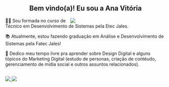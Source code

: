 <div align="center"><h2>Bem vindo(a)! Eu sou a Ana Vitória</h2></div>

<img src="https://raw.githubusercontent.com/MicaelliMedeiros/micaellimedeiros/master/image/computer-illustration.png" min-width="300px" max-width="300px" width="300px" align="right">

<p align="left">
  👩‍🎓 Sou formada no curso de Técnico em Desenvolvimento de Sistemas pela Etec Jales.
</p> 
<p align="left">
  📚 Atualmente, estou fazendo graduação em Análise e Desenvolvimento de Sistemas pela Fatec Jales!
</p> 
<p align="left">
  🎨 Dedico meu tempo livre pra aprender sobre Design Digital e alguns tópicos do Marketing Digital (estudo de personas, criação de contéudo, gerenciamento de mídia social e outros assuntos relacionados).
</p> 

##

<div align="left">
  <a href="https://github.com/Gui-Angelo-Silva/">
  <img height="180em" src="https://github-readme-stats.vercel.app/api?username=Ana-Pimenta-Conceicao&show_icons=true&theme=transparent&include_all_commits=true&count_private=true&icon_color=5113bb&hide_border=true&border_radius=15&bg_color=0d1117&text_color=dfd0ef&title_color=dfd0ef"/>
  <img height="180em" src="https://github-readme-stats.vercel.app/api/top-langs/?username=Ana-Pimenta-Conceicao&layout=compact&langs_count=7&theme=transparent&icon_color=b554bf&hide_border=true&border_radius=15&title_color=dfd0ef&bg_color=0d1117"/>
  </a>
</div>

##

<!--<div align="left">
  <a href="https://github.com/Ana-Pimenta-Conceicao/">
  <img height="165em" src="https://github-readme-stats.vercel.app/api?username=Ana-Pimenta-Conceicao&show_icons=true&theme=dark&include_all_commits=true&count_private=true"/>
  <img height="165em" src="https://github-readme-stats.vercel.app/api/top-langs/?username=Ana-Pimenta-Conceicao&layout=compact&langs_count=7&theme=dark"/>
</div>-->
<!--
<div style="display: inline_block"><br>
  <img align="center" alt="Java logo" height="30" width="40" src="https://raw.githubusercontent.com/devicons/devicon/master/icons/java/java-original.svg">
  <img align="center" alt="Js logo" height="30" width="40" src="https://raw.githubusercontent.com/devicons/devicon/master/icons/javascript/javascript-plain.svg">
  <img align="center" alt="HTML logo" height="30" width="40" src="https://raw.githubusercontent.com/devicons/devicon/master/icons/html5/html5-original.svg">
  <img align="center" alt="CSS logo" height="30" width="40" src="https://raw.githubusercontent.com/devicons/devicon/master/icons/css3/css3-original.svg">
  <img align="center" alt="Csharp logo" height="30" width="40" src="https://raw.githubusercontent.com/devicons/devicon/master/icons/csharp/csharp-original.svg">
  <img align="center" alt="C logo" height="30" width="40" src="https://raw.githubusercontent.com/devicons/devicon/master/icons/c/c-original.svg">
</div>

##
 
<div> 
  <a href="https://www.linkedin.com/in/anavitoriapimenta/" target="_blank"><img src="https://img.shields.io/badge/-LinkedIn-%230077B5?style=for-the-badge&logo=linkedin&logoColor=white" target="_blank"></a>  
</div>

![snake gif](https://github.com/Ana-Pimenta-Conceicao/Ana-Pimenta-Conceicao/blob/output/github-contribution-grid-snake.svg)
